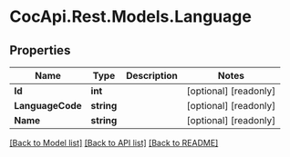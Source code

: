 ﻿# CocApi.Rest.Models.Language

## Properties

Name | Type | Description | Notes
------------ | ------------- | ------------- | -------------
**Id** | **int** |  | [optional] [readonly] 
**LanguageCode** | **string** |  | [optional] [readonly] 
**Name** | **string** |  | [optional] [readonly] 

[[Back to Model list]](../../README.md#documentation-for-models) [[Back to API list]](../../README.md#documentation-for-api-endpoints) [[Back to README]](../../README.md)

